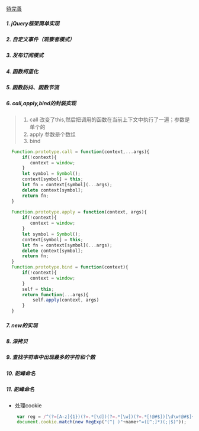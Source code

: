 [待完善](https://blog.csdn.net/qq_38643059/article/details/89207861)
##### 1. jQuery框架简单实现
##### 2. 自定义事件（观察者模式）
##### 3. 发布订阅模式
##### 4. 函数柯里化
##### 5. 函数防抖、函数节流
##### 6. call,apply,bind的封装实现
> 1. call 改变了this,然后把调用的函数在当前上下文中执行了一遍；参数是单个的
> 2. apply 参数是个数组
> 3. bind

  ```javascript
    Function.prototype.call = function(context,...args){
        if(!context){
           context = window;
        }
        let symbol = Symbol();
        context[symbol] = this;
        let fn = context[symbol](...args);
        delete context[symbol];
        return fn;
    } 
    
    Function.prototype.apply = function(context, args){
        if(!context){
           context = window;
        }
        let symbol = Symbol();
        context[symbol] = this;
        let fn = context[symbol](...args);
        delete context[symbol];
        return fn;        
    }
    Function.prototype.bind = function(context){
        if(!context){
           context = window;
        }
        self = this;
        return function(...args){
            self.apply(context, args)
        }
    }
  ```
##### 7. new的实现
##### 8. 深拷贝
##### 9. 查找字符串中出现最多的字符和个数
##### 10. 驼峰命名
##### 11. 驼峰命名
  - 处理cookie
  ```javascript
      var reg = /^(?=[A-z]{1})(?=.*[\d])(?=.*[\w])(?=.*[!@#$])[\d\w!@#$]{5}$/i
      document.cookie.match(new RegExp("(^| )"+name+"=([^;]*)(;|$)"));
  ```
